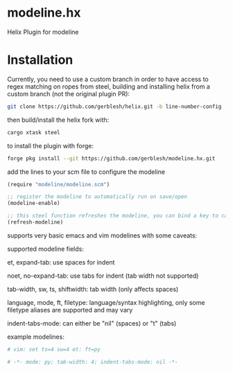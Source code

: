 # modeline.hx
Helix Plugin for modeline


# Installation
Currently, you need to use a custom branch in order to have access to regex matching on ropes from steel, building and installing helix from a custom branch (not the original plugin PR):
```sh
git clone https://github.com/gerblesh/helix.git -b line-number-config
```

then build/install the helix fork with:
```sh
cargo xtask steel
```

to install the plugin with forge:
```sh
forge pkg install --git https://github.com/gerblesh/modeline.hx.git
```

add the lines to your scm file to configure the modeline

```scheme
(require "modeline/modeline.scm")

;; register the modeline to automatically run on save/open
(modeline-enable)

;; this steel function refreshes the modeline, you can bind a key to call it manually in your helix/init.scm or config.toml
(refresh-modeline)
```

supports very basic emacs and vim modelines with some caveats:


supported modeline fields:

et, expand-tab: use spaces for indent

noet, no-expand-tab: use tabs for indent (tab width not supported)

tab-width, sw, ts, shiftwidth: tab width (only affects spaces)

language, mode, ft, filetype: language/syntax highlighting, only some filetype aliases are supported and may vary

indent-tabs-mode: can either be "nil" (spaces) or "t" (tabs)

example modelines:
```py
# vim: set ts=4 sw=4 et: ft=py
```

```py
# -*- mode: py; tab-width: 4; indent-tabs-mode: nil -*-
```
